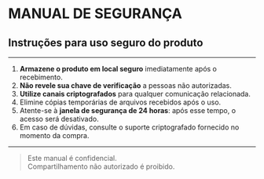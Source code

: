 # MANUAL DE SEGURANÇA

## Instruções para uso seguro do produto

---

1. **Armazene o produto em local seguro** imediatamente após o recebimento.
2. **Não revele sua chave de verificação** a pessoas não autorizadas.
3. **Utilize canais criptografados** para qualquer comunicação relacionada.
4. Elimine cópias temporárias de arquivos recebidos após o uso.
5. Atente-se à **janela de segurança de 24 horas**: após esse tempo, o acesso será desativado.
6. Em caso de dúvidas, consulte o suporte criptografado fornecido no momento da compra.

---

> Este manual é confidencial.  
> Compartilhamento não autorizado é proibido.